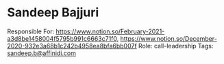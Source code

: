 # Sandeep Bajjuri

Responsible For: https://www.notion.so/February-2021-a3d8be1458004f5795b991c6663c71f0, https://www.notion.so/December-2020-932e3a68b1c242b4958ea8bfa6bb007f
Role: call-leadership
Tags: sandeep.b@affinidi.com